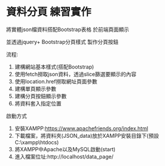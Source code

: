 # 資料分頁 練習實作

將實體json檔資料搭配Bootstrap表格 於前端頁面顯示

並透過jquery+ Bootstrap分頁樣式 製作分頁按鈕

流程:
1. 建構網站基本樣式(搭配Bootstrap)
2. 使用fetch撈取json資料，透過slice篩選要顯示的內容
3. 使用location.href撈取網址頁面參數
4. 建構單頁顯示參數
5. 建構分頁按鈕顯示參數
6. 將資料套入指定位置

啟動方式
1. 安裝XAMPP:https://www.apachefriends.org/index.html
2. 下載檔案，將資料夾(JSON_data)放於XAMPP安裝目錄下(預設C:\xampp\htdocs\)
3. 將XAMPP中Apache以及MySQL啟動(start)
4. 進入檔案位址:http://localhost/data_page/

